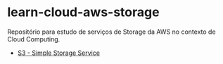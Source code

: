 # learn-cloud-aws-storage

Repositório para estudo de serviços de Storage da AWS no contexto de Cloud Computing.

* [S3 - Simple Storage Service](./s3/)
